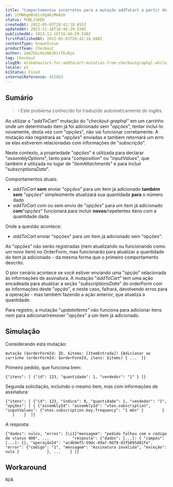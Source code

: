 ```yaml
---
title: "Comportamentos incorretos para a mutação addToCart a partir do checkout-graphql enquanto envia 'opções' para itens já adicionados"
id: 1lMWbgmBsOis9gAKcMm8ob
status: PUBLISHED
createdAt: 2022-05-03T20:42:18.655Z
updatedAt: 2023-11-16T16:46:29.538Z
publishedAt: 2023-11-16T16:46:29.538Z
firstPublishedAt: 2022-05-03T20:42:18.940Z
contentType: knownIssue
productTeam: Checkout
author: 2mXZkbi0oi061KicTExNjo
tag: Checkout
slugEN: misbehaviors-for-addtocart-mutation-from-checkoutgraphql-while-sending-options-for-already-added-items
locale: pt
kiStatus: Fixed
internalReference: 452053
---
```


## Sumário

>ℹ️ Este problema conhecido foi traduzido automaticamente do inglês.

Ao utilizar o "_addToCart"_ mutação do "_checkout-graphql"_ em um carrinho onde um determinado item já foi adicionado sem "_opções_", tentar incluí-lo novamente, desta vez com "_opções_", não vai funcionar corretamente. A mutação não registrará as "_opções_" enviadas e também retornará um erro se elas estiverem relacionadas com informações de "_subscrição_".

Neste contexto, a propriedade "_opções_" é utilizada para declarar "_assemblyOptions_", tanto para "_composition_" ou "_inputValues_", que também é utilizada no lugar de "_itemAttachments_" e para incluir "_subscriptionsData_".

Comportamentos atuais:
- _addToCart_ **sem** enviar "_opções_" para um item já adicionado **também sem** "_opções_" simplesmente atualizará sua quantidade **para** o número dado
- _addToCart_ com ou sem envio de "_opções_" para um item já adicionado **com**"_opções_" funcionará para incluir **novos**/repetentes itens com a quantidade dada

Onde a questão acontece:
- _addToCart_ enviar "opções" para um item já adicionado sem "opções".

As "_opções_" não serão registradas (nem atualizando ou funcionando como um novo item) no OrderForm, mas funcionarão para atualizar a quantidade do item já adicionado - da mesma forma que o primeiro comportamento descrito.

O pior cenário acontece se você estiver enviando uma "_opção_" relacionada às informações de assinatura. A mutação "_addToCart"_ tem uma ação encadeada para atualizar a seção "_subscriptionsData_" do orderForm com as informações deste "_opção_", e neste caso, falhará, devolvendo erros para a operação - mas também fazendo a ação anterior, que atualiza a quantidade.

Para registro, a mutação "_updateItems"_ não funciona para adicionar itens nem para adicionar/remover "_opções_" a um item já adicionado.


## Simulação


Considerando esta mutação:

    mutação ($orderFormId: ID, $items: [ItemEntrada]) {Adicionar ao carrinho (orderFormId: $orderFormId, itens: $items) { ...  }}

Primeiro pedido, que funciona bem:

    {"itens": [ {"id": 123, "quantidade": 1, "vendedor": "1" } ]}

Segunda solicitação, incluindo o mesmo item, mas com informações de assinatura:

    {"itens": { {"id": 123, "índice": 0, "quantidade": 1, "vendedor": "1", "opções": [ { {"assemblyId": "assemblyId": "vtex.subscription", "inputValues": {"vtex.subscription.key.frequency": "1 mês" }        }     ]    }  ]}

A resposta:

    {"dados": nulos, "erros": {\i1}"mensagem": "pedido falhou com o código de status 400", ...          "resposta": {"dados": [...]: { "campos": [...]: {}, "operaçãoId": "acdb9ef5-59dc-49a7-9d79-d3fb895d81fe", "error": {"código": "1", "mensagem": "Assinatura inválida", "exceção": nulo }            }, ...    } ]}


## Workaround


N/A


